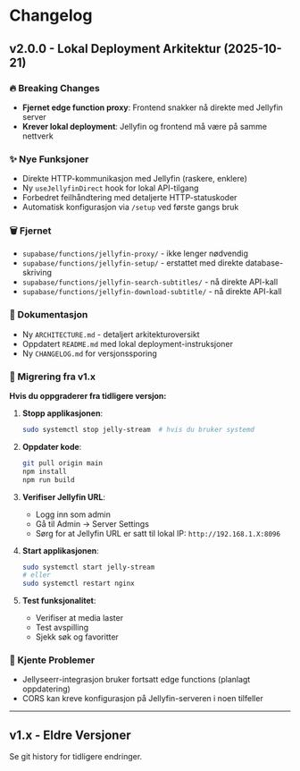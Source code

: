 # Changelog

## v2.0.0 - Lokal Deployment Arkitektur (2025-10-21)

### 🔥 Breaking Changes
- **Fjernet edge function proxy**: Frontend snakker nå direkte med Jellyfin server
- **Krever lokal deployment**: Jellyfin og frontend må være på samme nettverk

### ✨ Nye Funksjoner
- Direkte HTTP-kommunikasjon med Jellyfin (raskere, enklere)
- Ny `useJellyfinDirect` hook for lokal API-tilgang
- Forbedret feilhåndtering med detaljerte HTTP-statuskoder
- Automatisk konfigurasjon via `/setup` ved første gangs bruk

### 🗑️ Fjernet
- `supabase/functions/jellyfin-proxy/` - ikke lenger nødvendig
- `supabase/functions/jellyfin-setup/` - erstattet med direkte database-skriving
- `supabase/functions/jellyfin-search-subtitles/` - nå direkte API-kall
- `supabase/functions/jellyfin-download-subtitle/` - nå direkte API-kall

### 📝 Dokumentasjon
- Ny `ARCHITECTURE.md` - detaljert arkitekturoversikt
- Oppdatert `README.md` med lokal deployment-instruksjoner
- Ny `CHANGELOG.md` for versjonssporing

### 🔄 Migrering fra v1.x

**Hvis du oppgraderer fra tidligere versjon:**

1. **Stopp applikasjonen**:
   ```bash
   sudo systemctl stop jelly-stream  # hvis du bruker systemd
   ```

2. **Oppdater kode**:
   ```bash
   git pull origin main
   npm install
   npm run build
   ```

3. **Verifiser Jellyfin URL**:
   - Logg inn som admin
   - Gå til Admin → Server Settings
   - Sørg for at Jellyfin URL er satt til lokal IP: `http://192.168.1.X:8096`

4. **Start applikasjonen**:
   ```bash
   sudo systemctl start jelly-stream
   # eller
   sudo systemctl restart nginx
   ```

5. **Test funksjonalitet**:
   - Verifiser at media laster
   - Test avspilling
   - Sjekk søk og favoritter

### 🐛 Kjente Problemer
- Jellyseerr-integrasjon bruker fortsatt edge functions (planlagt oppdatering)
- CORS kan kreve konfigurasjon på Jellyfin-serveren i noen tilfeller

---

## v1.x - Eldre Versjoner

Se git history for tidligere endringer.
